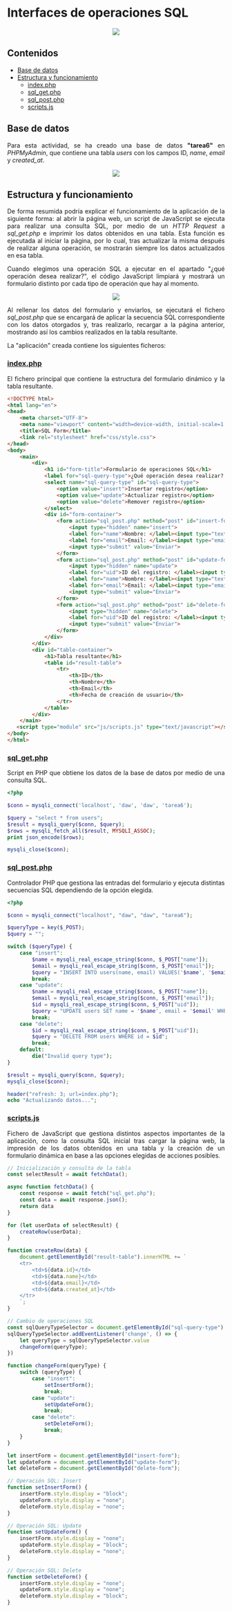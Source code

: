 # Interfaces de operaciones SQL

<div align=center>
    <img src="./img/cover.png">
</div>

<div align=justify>

## Contenidos
- [Base de datos](#base-de-datos)
- [Estructura y funcionamiento](#estructura-y-funcionamiento)
    - [index.php](#indexphp)
    - [sql_get.php](#sql_getphp)
    - [sql_post.php](#sql_postphp)
    - [scripts.js](#scriptsjs)

## Base de datos

Para esta actividad, se ha creado una base de datos __"tarea6"__ en _PHPMyAdmin_, que contiene una tabla _users_ con los campos ID, _name_, _email_ y *created_at*.

<div align=center>
    <img src="./img/table-structure.png">
</div>

## Estructura y funcionamiento

De forma resumida podría explicar el funcionamiento de la aplicación de la siguiente forma: al abrir la página web, un script de JavaScript se ejecuta para realizar una consulta SQL, por medio de un _HTTP Request_ a *sql_get.php* e imprimir los datos obtenidos en una tabla. Esta función es ejecutada al iniciar la página, por lo cual, tras actualizar la misma después de realizar alguna operación, se mostrarán siempre los datos actualizados en esa tabla.

Cuando elegimos una operación SQL a ejecutar en el apartado "¿qué operación desea realizar?", el código JavaScript limpiará y mostrará un formulario distinto por cada tipo de operación que hay al momento.

<div align=center>
    <img src="./img/sql-form1.png">
</div>

Al rellenar los datos del formulario y enviarlos, se ejecutará el fichero *sql_post.php* que se encargará de aplicar la secuencia SQL correspondiente con los datos otorgados y, tras realizarlo, recargar a la página anterior, mostrando así los cambios realizados en la tabla resultante.

La "aplicación" creada contiene los siguientes ficheros:

### [index.php](./index.php) 

El fichero principal que contiene la estructura del formulario dinámico y la tabla resultante.

```html
<!DOCTYPE html>
<html lang="en">
<head>
    <meta charset="UTF-8">
    <meta name="viewport" content="width=device-width, initial-scale=1.0">
    <title>SQL Form</title>
    <link rel="stylesheet" href="css/style.css">
</head>
<body>
    <main>
        <div>
            <h1 id="form-title">Formulario de operaciones SQL</h1>
            <label for="sql-query-type">¿Qué operación desea realizar?:</label>
            <select name="sql-query-type" id="sql-query-type">
                <option value="insert">Insertar registro</option>
                <option value="update">Actualizar registro</option>
                <option value="delete">Remover registro</option>
            </select>
            <div id="form-container">
                <form action="sql_post.php" method="post" id="insert-form">
                    <input type="hidden" name="insert">
                    <label for="name">Nombre: </label><input type="text" name="name" value="" required><br>
                    <label for="email">Email: </label><input type="email" name="email" value="" required><br>
                    <input type="submit" value="Enviar">
                </form>
                <form action="sql_post.php" method="post" id="update-form">
                    <input type="hidden" name="update">
                    <label for="uid">ID del registro: </label><input type="number" name="uid" min="0" value="" required><br>
                    <label for="name">Nombre: </label><input type="text" name="name" value=""><br>
                    <label for="email">Email: </label><input type="email" name="email" value=""><br>
                    <input type="submit" value="Enviar">
                </form>
                <form action="sql_post.php" method="post" id="delete-form">
                    <input type="hidden" name="delete">
                    <label for="uid">ID del registro: </label><input type="number" name="uid" min="0" value="" required><br>
                    <input type="submit" value="Enviar">
                </form>
            </div>
        </div>
        <div id="table-container">
            <h1>Tabla resultante</h1>
            <table id="result-table">
                <tr>
                    <th>ID</th>
                    <th>Nombre</th>
                    <th>Email</th>
                    <th>Fecha de creación de usuario</th>
                </tr>
            </table>
        </div>
    </main>
   <script type="module" src="js/scripts.js" type="text/javascript"></script>
</body>
</html>
```

### [sql_get.php](./sql_get.php) 

Script en PHP que obtiene los datos de la base de datos por medio de una consulta SQL.

```php
<?php

$conn = mysqli_connect('localhost', 'daw', 'daw', 'tarea6');

$query = "select * from users";
$result = mysqli_query($conn, $query);
$rows = mysqli_fetch_all($result, MYSQLI_ASSOC);
print json_encode($rows);

mysqli_close($conn);
```

### [sql_post.php](./sql_post.php) 

Controlador PHP que gestiona las entradas del formulario y ejecuta distintas secuencias SQL dependiendo de la opción elegida.

```php
<?php

$conn = mysqli_connect("localhost", "daw", "daw", "tarea6");

$queryType = key($_POST);
$query = "";

switch ($queryType) {
    case "insert":
        $name = mysqli_real_escape_string($conn, $_POST["name"]);
        $email = mysqli_real_escape_string($conn, $_POST["email"]);
        $query = "INSERT INTO users(name, email) VALUES('$name', '$email')";
        break;
    case "update":
        $name = mysqli_real_escape_string($conn, $_POST["name"]);
        $email = mysqli_real_escape_string($conn, $_POST["email"]);
        $id = mysqli_real_escape_string($conn, $_POST["uid"]);
        $query = "UPDATE users SET name = '$name', email = '$email' WHERE id = $id";
        break;
    case "delete":
        $id = mysqli_real_escape_string($conn, $_POST["uid"]);
        $query = "DELETE FROM users WHERE id = $id";
        break;
    default:
        die("Invalid query type");
}

$result = mysqli_query($conn, $query);
mysqli_close($conn);

header("refresh: 3; url=index.php");
echo "Actualizando datos...";
```

### [scripts.js](./js/scripts.js)

Fichero de JavaScript que gestiona distintos aspectos importantes de la aplicación, como la consulta SQL inicial tras cargar la página web, la impresión de los datos obtenidos en una tabla y la creación de un formulario dinámica en base a las opciones elegidas de acciones posibles.

```js
// Inicialización y consulta de la tabla
const selectResult = await fetchData();

async function fetchData() {
    const response = await fetch("sql_get.php");
    const data = await response.json();
    return data
}

for (let userData of selectResult) {
    createRow(userData);
}

function createRow(data) {
    document.getElementById("result-table").innerHTML += `
    <tr>
        <td>${data.id}</td>
        <td>${data.name}</td>
        <td>${data.email}</td>
        <td>${data.created_at}</td>
    </tr>
    `;
}

// Cambio de operaciones SQL
const sqlQueryTypeSelector = document.getElementById("sql-query-type")
sqlQueryTypeSelector.addEventListener('change', () => {
    let queryType = sqlQueryTypeSelector.value
    changeForm(queryType);
})

function changeForm(queryType) {
    switch (queryType) {
        case "insert":
            setInsertForm();
            break;
        case "update":
            setUpdateForm();
            break;
        case "delete":
            setDeleteForm();
            break;
    }
} 

let insertForm = document.getElementById("insert-form");
let updateForm = document.getElementById("update-form");
let deleteForm = document.getElementById("delete-form");

// Operación SQL: Insert
function setInsertForm() {
    insertForm.style.display = "block";
    updateForm.style.display = "none";
    deleteForm.style.display = "none";
}

// Operación SQL: Update
function setUpdateForm() {
    insertForm.style.display = "none";
    updateForm.style.display = "block";
    deleteForm.style.display = "none";
}

// Operación SQL: Delete
function setDeleteForm() {
    insertForm.style.display = "none";
    updateForm.style.display = "none";
    deleteForm.style.display = "block";
}
```

</div>